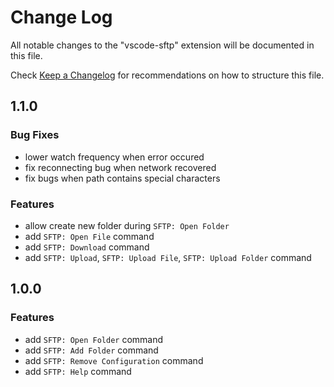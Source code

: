 # Change Log

All notable changes to the "vscode-sftp" extension will be documented in this file.

Check [Keep a Changelog](http://keepachangelog.com/) for recommendations on how to structure this file.

## 1.1.0

### Bug Fixes

* lower watch frequency when error occured
* fix reconnecting bug when network recovered
* fix bugs when path contains special characters

### Features

* allow create new folder during `SFTP: Open Folder`
* add `SFTP: Open File` command
* add `SFTP: Download` command
* add `SFTP: Upload`, `SFTP: Upload File`, `SFTP: Upload Folder` command

## 1.0.0

### Features

* add `SFTP: Open Folder` command
* add `SFTP: Add Folder` command
* add `SFTP: Remove Configuration` command
* add `SFTP: Help` command
